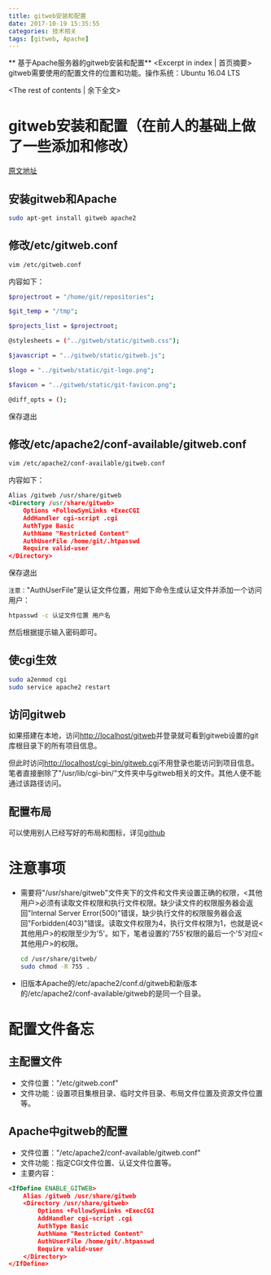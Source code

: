 ```yaml
---
title: gitweb安装和配置
date: 2017-10-19 15:35:55
categories: 技术相关
tags: [gitweb, Apache]
---
```

** 基于Apache服务器的gitweb安装和配置** <Excerpt in index | 首页摘要>
gitweb需要使用的配置文件的位置和功能。操作系统：Ubuntu 16.04 LTS
<!-- more -->
<The rest of contents | 余下全文>

# gitweb安装和配置（在前人的基础上做了一些添加和修改）

[原文地址](http://blog.csdn.net/qq_25667339/article/details/53083968)

## 安装gitweb和Apache

```bash
sudo apt-get install gitweb apache2
```

## 修改/etc/gitweb.conf

```bash
vim /etc/gitweb.conf
```

内容如下：

```bash
$projectroot = "/home/git/repositories";

$git_temp = "/tmp";

$projects_list = $projectroot;

@stylesheets = ("../gitweb/static/gitweb.css");

$javascript = "../gitweb/static/gitweb.js";

$logo = "../gitweb/static/git-logo.png";

$favicon = "../gitweb/static/git-favicon.png";

@diff_opts = ();
```

保存退出

## 修改/etc/apache2/conf-available/gitweb.conf

```bash
vim /etc/apache2/conf-available/gitweb.conf
```

内容如下：

```xml
Alias /gitweb /usr/share/gitweb
<Directory /usr/share/gitweb>
    Options +FollowSymLinks +ExecCGI
    AddHandler cgi-script .cgi
    AuthType Basic
    AuthName "Restricted Content"
    AuthUserFile /home/git/.htpasswd
    Require valid-user
</Directory>
```

保存退出

`注意：`"AuthUserFile"是认证文件位置，用如下命令生成认证文件并添加一个访问用户：

```bash
htpasswd -c 认证文件位置 用户名
```

然后根据提示输入密码即可。

## 使cgi生效

```bash
sudo a2enmod cgi
sudo service apache2 restart
```

## 访问gitweb

如果搭建在本地，访问[http://localhost/gitweb](http://localhost/gitweb)并登录就可看到gitweb设置的git库根目录下的所有项目信息。

但此时访问[http://localhost/cgi-bin/gitweb.cgi](localhost/cgi-bin/gitweb.cgi)不用登录也能访问到项目信息。笔者直接删除了"/usr/lib/cgi-bin/"文件夹中与gitweb相关的文件。其他人便不能通过该路径访问。

## 配置布局

可以使用别人已经写好的布局和图标，详见[github](https://github.com/kogakure/gitweb-theme)

# 注意事项

- 需要将"/usr/share/gitweb"文件夹下的文件和文件夹设置正确的权限，<其他用户>必须有读取文件权限和执行文件权限。缺少读文件的权限服务器会返回"Internal Server Error(500)"错误，缺少执行文件的权限服务器会返回"Forbidden(403)"错误。读取文件权限为4，执行文件权限为1，也就是说<其他用户>的权限至少为'5'。如下，笔者设置的'755'权限的最后一个'5'对应<其他用户>的权限。

    ~~~bash
    cd /usr/share/gitweb/
    sudo chmod -R 755 .
    ~~~

- 旧版本Apache的/etc/apache2/conf.d/gitweb和新版本的/etc/apache2/conf-available/gitweb的是同一个目录。

# 配置文件备忘

## 主配置文件

- 文件位置："/etc/gitweb.conf"
- 文件功能：设置项目集根目录、临时文件目录、布局文件位置及资源文件位置等。

## Apache中gitweb的配置

- 文件位置："/etc/apache2/conf-available/gitweb.conf"
- 文件功能：指定CGI文件位置、认证文件位置等。
- 主要内容：

```xml
<IfDefine ENABLE_GITWEB>
    Alias /gitweb /usr/share/gitweb
    <Directory /usr/share/gitweb>
        Options +FollowSymLinks +ExecCGI
        AddHandler cgi-script .cgi
        AuthType Basic
        AuthName "Restricted Content"
        AuthUserFile /home/git/.htpasswd
        Require valid-user
    </Directory>
</IfDefine>
```